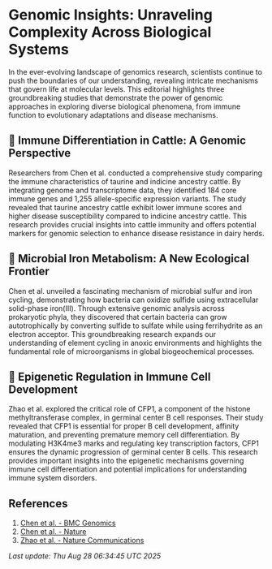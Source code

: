 # Genomic Insights: Unraveling Complexity Across Biological Systems

In the ever-evolving landscape of genomics research, scientists continue to push the boundaries of our understanding, revealing intricate mechanisms that govern life at molecular levels. This editorial highlights three groundbreaking studies that demonstrate the power of genomic approaches in exploring diverse biological phenomena, from immune function to evolutionary adaptations and disease mechanisms.

## 🧬 Immune Differentiation in Cattle: A Genomic Perspective

Researchers from Chen et al. conducted a comprehensive study comparing the immune characteristics of taurine and indicine ancestry cattle. By integrating genome and transcriptome data, they identified 184 core immune genes and 1,255 allele-specific expression variants. The study revealed that taurine ancestry cattle exhibit lower immune scores and higher disease susceptibility compared to indicine ancestry cattle. This research provides crucial insights into cattle immunity and offers potential markers for genomic selection to enhance disease resistance in dairy herds.

## 🦠 Microbial Iron Metabolism: A New Ecological Frontier

Chen et al. unveiled a fascinating mechanism of microbial sulfur and iron cycling, demonstrating how bacteria can oxidize sulfide using extracellular solid-phase iron(III). Through extensive genomic analysis across prokaryotic phyla, they discovered that certain bacteria can grow autotrophically by converting sulfide to sulfate while using ferrihydrite as an electron acceptor. This groundbreaking research expands our understanding of element cycling in anoxic environments and highlights the fundamental role of microorganisms in global biogeochemical processes.

## 🧠 Epigenetic Regulation in Immune Cell Development

Zhao et al. explored the critical role of CFP1, a component of the histone methyltransferase complex, in germinal center B cell responses. Their study revealed that CFP1 is essential for proper B cell development, affinity maturation, and preventing premature memory cell differentiation. By modulating H3K4me3 marks and regulating key transcription factors, CFP1 ensures the dynamic progression of germinal center B cells. This research provides important insights into the epigenetic mechanisms governing immune cell differentiation and potential implications for understanding immune system disorders.

## References

1. [Chen et al. - BMC Genomics](https://pubmed.ncbi.nlm.nih.gov/40866863)
2. [Chen et al. - Nature](https://pubmed.ncbi.nlm.nih.gov/40866705)
3. [Zhao et al. - Nature Communications](https://pubmed.ncbi.nlm.nih.gov/40866336)

*Last update: Thu Aug 28 06:34:45 UTC 2025*
